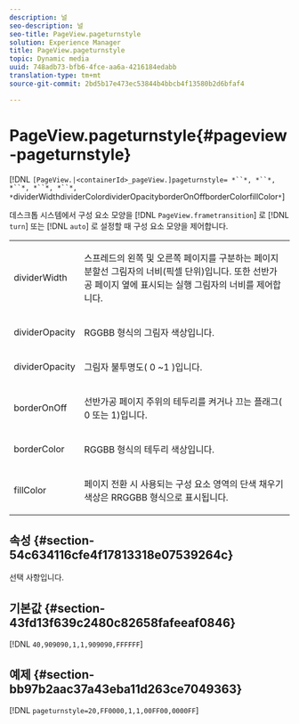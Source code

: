 ```yaml
---
description: 널
seo-description: 널
seo-title: PageView.pageturnstyle
solution: Experience Manager
title: PageView.pageturnstyle
topic: Dynamic media
uuid: 748adb73-bfb6-4fce-aa6a-4216184edabb
translation-type: tm+mt
source-git-commit: 2bd5b17e473ec53844b4bbcb4f13580b2d6bfaf4

---
```



# PageView.pageturnstyle{#pageview-pageturnstyle}

[!DNL `[PageView.|<containerId>_pageView.]pageturnstyle= *``*, *``*, *``*, *``*, *``*, *`dividerWidthdividerColordividerOpacityborderOnOffborderColorfillColor`*`]

데스크톱 시스템에서 구성 요소 모양을 [!DNL `PageView.frametransition`] 로 [!DNL `turn`] 또는 [!DNL `auto`] 로 설정할 때 구성 요소 모양을 제어합니다.

<table id="table_A8CDA1AE2680402A99BCD5DD371B225F"> 
 <tbody> 
  <tr> 
   <td colname="col1"> <p> <span class="codeph"><span class="varname"> dividerWidth</span></span> </p> </td> 
   <td colname="col2"> <p> 스프레드의 왼쪽 및 오른쪽 페이지를 구분하는 페이지 분할선 그림자의 너비(픽셀 단위)입니다. 또한 선반가공 페이지 옆에 표시되는 실행 그림자의 너비를 제어합니다. </p> </td> 
  </tr> 
  <tr> 
   <td colname="col1"> <p><span class="codeph"><span class="varname"> dividerOpacity</span></span> </p> </td> 
   <td colname="col2"> <p> RGGBB 형식의 그림자 색상입니다. </p> </td> 
  </tr> 
  <tr> 
   <td colname="col1"> <p><span class="codeph"><span class="varname"> dividerOpacity</span></span> </p> </td> 
   <td colname="col2"> <p>그림자 불투명도( <span class="codeph"> 0</span> ~1 <span class="codeph"> )입니다</span>. </p> </td> 
  </tr> 
  <tr> 
   <td colname="col1"> <p><span class="codeph"><span class="varname"> borderOnOff</span></span> </p> </td> 
   <td colname="col2"> <p> 선반가공 페이지 주위의 테두리를 켜거나 끄는 플래그( <span class="codeph"> 0</span> 또는 <span class="codeph"> 1</span>)입니다. </p> </td> 
  </tr> 
  <tr> 
   <td colname="col1"> <p><span class="codeph"><span class="varname"> borderColor</span></span> </p> </td> 
   <td colname="col2"> <p> RGGBB 형식의 테두리 색상입니다. </p> </td> 
  </tr> 
  <tr> 
   <td colname="col1"> <p><span class="codeph"><span class="varname"> fillColor</span></span> </p> </td> 
   <td colname="col2"> <p> 페이지 전환 시 사용되는 구성 요소 영역의 단색 채우기 색상은 RRGGBB 형식으로 표시됩니다. </p> </td> 
  </tr> 
 </tbody> 
</table>

## 속성 {#section-54c634116cfe4f17813318e07539264c}

선택 사항입니다.

## 기본값 {#section-43fd13f639c2480c82658fafeeaf0846}

[!DNL `40,909090,1,1,909090,FFFFFF`]

## 예제 {#section-bb97b2aac37a43eba11d263ce7049363}

[!DNL `pageturnstyle=20,FF0000,1,1,00FF00,0000FF`]
